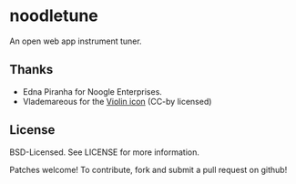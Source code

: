 noodletune
==========

An open web app instrument tuner.

Thanks
------
* Edna Piranha for Noogle Enterprises.
* Vlademareous for the [Violin icon](http://findicons.com/icon/77094/violin)
  (CC-by licensed)

License
-------
BSD-Licensed. See LICENSE for more information.

Patches welcome! To contribute, fork and submit a pull request on github!